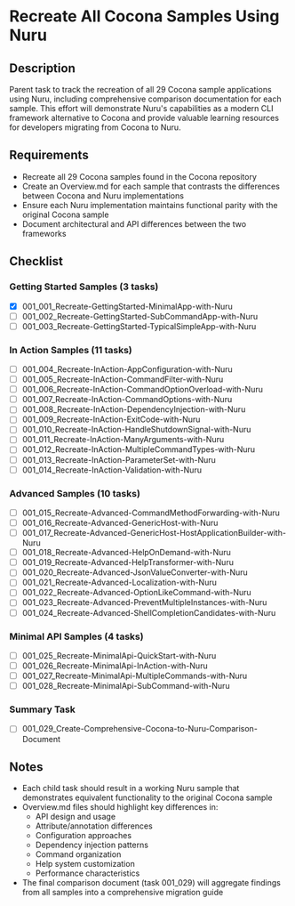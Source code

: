 # Recreate All Cocona Samples Using Nuru

## Description

Parent task to track the recreation of all 29 Cocona sample applications using Nuru, including comprehensive comparison documentation for each sample. This effort will demonstrate Nuru's capabilities as a modern CLI framework alternative to Cocona and provide valuable learning resources for developers migrating from Cocona to Nuru.

## Requirements

- Recreate all 29 Cocona samples found in the Cocona repository
- Create an Overview.md for each sample that contrasts the differences between Cocona and Nuru implementations
- Ensure each Nuru implementation maintains functional parity with the original Cocona sample
- Document architectural and API differences between the two frameworks

## Checklist

### Getting Started Samples (3 tasks)
- [x] 001_001_Recreate-GettingStarted-MinimalApp-with-Nuru
- [ ] 001_002_Recreate-GettingStarted-SubCommandApp-with-Nuru
- [ ] 001_003_Recreate-GettingStarted-TypicalSimpleApp-with-Nuru

### In Action Samples (11 tasks)
- [ ] 001_004_Recreate-InAction-AppConfiguration-with-Nuru
- [ ] 001_005_Recreate-InAction-CommandFilter-with-Nuru
- [ ] 001_006_Recreate-InAction-CommandOptionOverload-with-Nuru
- [ ] 001_007_Recreate-InAction-CommandOptions-with-Nuru
- [ ] 001_008_Recreate-InAction-DependencyInjection-with-Nuru
- [ ] 001_009_Recreate-InAction-ExitCode-with-Nuru
- [ ] 001_010_Recreate-InAction-HandleShutdownSignal-with-Nuru
- [ ] 001_011_Recreate-InAction-ManyArguments-with-Nuru
- [ ] 001_012_Recreate-InAction-MultipleCommandTypes-with-Nuru
- [ ] 001_013_Recreate-InAction-ParameterSet-with-Nuru
- [ ] 001_014_Recreate-InAction-Validation-with-Nuru

### Advanced Samples (10 tasks)
- [ ] 001_015_Recreate-Advanced-CommandMethodForwarding-with-Nuru
- [ ] 001_016_Recreate-Advanced-GenericHost-with-Nuru
- [ ] 001_017_Recreate-Advanced-GenericHost-HostApplicationBuilder-with-Nuru
- [ ] 001_018_Recreate-Advanced-HelpOnDemand-with-Nuru
- [ ] 001_019_Recreate-Advanced-HelpTransformer-with-Nuru
- [ ] 001_020_Recreate-Advanced-JsonValueConverter-with-Nuru
- [ ] 001_021_Recreate-Advanced-Localization-with-Nuru
- [ ] 001_022_Recreate-Advanced-OptionLikeCommand-with-Nuru
- [ ] 001_023_Recreate-Advanced-PreventMultipleInstances-with-Nuru
- [ ] 001_024_Recreate-Advanced-ShellCompletionCandidates-with-Nuru

### Minimal API Samples (4 tasks)
- [ ] 001_025_Recreate-MinimalApi-QuickStart-with-Nuru
- [ ] 001_026_Recreate-MinimalApi-InAction-with-Nuru
- [ ] 001_027_Recreate-MinimalApi-MultipleCommands-with-Nuru
- [ ] 001_028_Recreate-MinimalApi-SubCommand-with-Nuru

### Summary Task
- [ ] 001_029_Create-Comprehensive-Cocona-to-Nuru-Comparison-Document

## Notes

- Each child task should result in a working Nuru sample that demonstrates equivalent functionality to the original Cocona sample
- Overview.md files should highlight key differences in:
  - API design and usage
  - Attribute/annotation differences
  - Configuration approaches
  - Dependency injection patterns
  - Command organization
  - Help system customization
  - Performance characteristics
- The final comparison document (task 001_029) will aggregate findings from all samples into a comprehensive migration guide